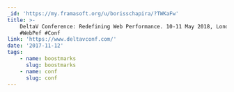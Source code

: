 ```yaml
---
_id: 'https://my.framasoft.org/u/borisschapira/?TWKaFw'
title: >-
    DeltaV Conference: Redefining Web Performance. 10-11 May 2018, London, UK.
    #WebPef #Conf
link: 'https://www.deltavconf.com/'
date: '2017-11-12'
tags:
    - name: boostmarks
      slug: boostmarks
    - name: conf
      slug: conf
---
```


<div class="markdown"><p></p></div>
